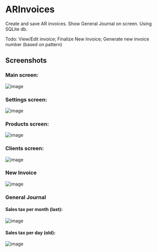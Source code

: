 # ARInvoices
Create and save AR invoices. Show General Journal on screen. Using SQLite db.

Todo: View/Edit invoice; Finalize New Invoice; Generate new invoice number (based on pattern)

## Screenshots

### Main screen:
![image](https://user-images.githubusercontent.com/995706/122370972-2b018380-cf68-11eb-8115-6ad5362f7b30.png)

### Settings screen:
![image](https://user-images.githubusercontent.com/995706/122371200-5ab08b80-cf68-11eb-9677-ce2f9df6927f.png)

### Products screen:
![image](https://user-images.githubusercontent.com/995706/122371233-600dd600-cf68-11eb-8d45-d2bc2033bb24.png)

### Clients screen:
![image](https://user-images.githubusercontent.com/995706/122371248-6603b700-cf68-11eb-885f-bbb6bbede8ae.png)

### New Invoice
![image](https://user-images.githubusercontent.com/995706/122370832-10c7a580-cf68-11eb-8f05-638ad20a39f8.png)

### General Journal

#### Sales tax per month (last):
![image](https://user-images.githubusercontent.com/995706/122393750-e1bc2e80-cf7d-11eb-96f1-b5877adab818.png)

#### Sales tax per day (old):
![image](https://user-images.githubusercontent.com/995706/122393723-da952080-cf7d-11eb-8170-ed0e0f241be5.png)

